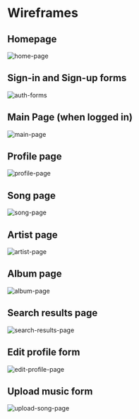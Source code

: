 # Wireframes

## Homepage
![home-page]
## Sign-in and Sign-up forms
![auth-forms]

## Main Page (when logged in)
![main-page]

## Profile page
![profile-page]

## Song page
![song-page]

## Artist page
![artist-page]

## Album page
![album-page]

## Search results page
![search-results-page]

## Edit profile form
![edit-profile-page]

## Upload music form
![upload-song-page]


[home-page]: ./wireframe_images/home_page.png
[auth-forms]: ./wireframe_images/auth_forms.png
[main-page]: ./wireframe_images/main_page.png
[profile-page]: ./wireframe_images/profile_page.png
[song-page]: ./wireframe_images/song_page.png
[artist-page]: ./wireframe_images/artist_page.png
[album-page]: ./wireframe_images/album_page.png
[search-results-page]: ./wireframe_images/search_results_page.png
[edit-profile-page]: ./wireframe_images/edit_profile_page.png
[upload-song-page]: ./wireframe_images/upload_song_page.png
